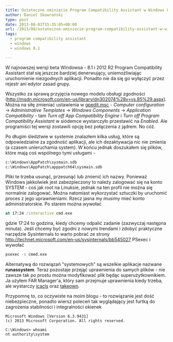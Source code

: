 ```yaml
---
title: Ostateczne ominięcie Program Compatibility Assistant w Windows 8.1
author: Daniel Skowroński
type: post
date: 2013-08-01T15:35:05+00:00
url: /2013/08/ostateczne-ominiecie-program-compatibility-assistant-w-windows-8-1/
tags:
  - program compatibility assistant
  - windows
  - windows 8.1

---
```

W najnowszej wersji beta Windowsa - 8.1 i 2012 R2 Program Compatibility Assistant stał się jeszcze bardziej denerwujący, uniemożliwiając uruchomienie niezgodnych aplikacji. Ponadto nie da się go wyłączyć przez rejestr ani edytor zasad grupy.  
<!--break-->

Wszystko za sprawą przyjęcia nowego modelu obsługi zgodności (http://msdn.microsoft.com/en-us/library/dn302074%28v=vs.85%29.aspx). Można na siłę zmieniać ustawienia w <u>gpedit.msc</u> - _Computer configuration_ -> _Administrative Templates_ -> _Windows Components_ -> _Application Compatibility_ - tam _Turn off App Compatibility Engine_ i _Turn off Program Compatibility Assistant_ w siódemce wystarczyło przestawić na _Enabled_. Ale programiści tej wersji zostawili opcję bez połączenia z jądrem. No cóż.

Po długim śledztwie w systemie znalazłem kilka usług, które są odpowiedzialne za zgodność aplikacji, ale ich dezaktywacja nic nie zmienia (a czasem unieruchamia system). W końcu jednak doszukałem się plików, które mają coś wspólnego tymi usługami - 

```cmd
c:\Windows\AppPatch\sysmain.sdb
c:\Windows\AppPatch\apppatch64\sysmain.sdb
```


Pliki te trzeba usunąć, przesunąć lub zmienić ich nazwy. Ponieważ Windows jakkolwiek jest zabezpieczony to należy zalogować się na konto SYSTEM - coś jak root na Linuksie, jednak na ten profil nie można się normalnie zalogować. Można natomiast wykorzystać sztuczki by uruchomić proces z jego uprawnieniami. Rzecz jasna my musimy mieć konto administratorskie. Po starem można wywołać

```cmd
at 17:24 /interactive cmd.exe
```


gdzie 17:24 to godzina, kiedy chcemy odpalić zadanie (zazwyczaj następna minuta). Jeśli chcemy być zgodni z nowymi trendami i zdobyć praktyczne narzędzie Sysinternals to warto pobrać ze strony http://technet.microsoft.com/en-us/sysinternals/bb545027 PSexec i wywołać

```cmd
psexec -s cmed.exe
```


Alternatywą do rozwiązań "systemowych" są wszelkie aplikacje nazwane **runassystem**. Teraz pozostaje przejąć uprawnienia do samych plików - nie zawsze tak po prostu można modyfikować plik będąc superużytkownikiem. Ja użyłem FAR Manager'a, który sam przejmuje uprawnienia kiedy trzeba, ale wystarczy <u>icacls</u> oraz <u>takeown</u>. 

Przypomnę to, co oczywiste na moim blogu - to rozwiązanie jest dość niebezpieczne, ponadto wiersz poleceń tak wyglądający jest furtką do zagrożenia stabilności i integralności okienek 

```
Microsoft Windows [Version 6.3.9431]
(c) 2013 Microsoft Corporation. All rights reserved.

C:\Windows> whoami
nt authority\system
```

